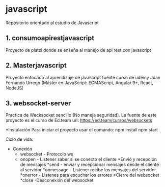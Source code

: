 # javascript
Repositorio orientado al estudio de Javascript

## 1. consumoapirestjavascript
Proyecto de platzi donde se enseña al manejo de api rest con javascript

## 2. Masterjavascript
Proyecto enfocado al aprendizaje de javascript fuente curso de udemy Juan Fernando Urrego (Máster en JavaScript: ECMAScript, Angular 9+, React, NodeJS)

## 3. websocket-server
Practica de Wecksocket sencillo (No maneja seguridad). La fuente de este proyecto es el curso de Ed.team url: https://ed.team/cursos/websockets

*Instalación Para iniciar el proyecto usar el comando:
npm install
npm start

Ciclo de vida:
* Conexión
    * websocket - Protocolo ws
    * onopen - Listener saber si se conecto el cliente
*Envió y recepción de mensajes
    *send - enviar y recepcionar mensajes desde el cliente al servidor
    *onmessage - Listener recibe los mensajes del servidor
    *onerror - Listenes para escuchar los errores
*Cierre del websocket
    *close -Desconexión del websocket